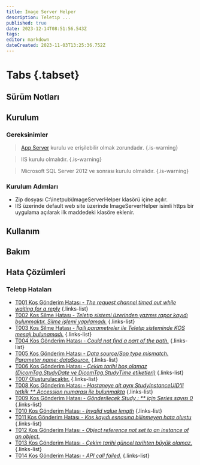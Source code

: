 ```yaml
---
title: Image Server Helper
description: Teletıp ...
published: true
date: 2023-12-14T08:51:56.543Z
tags: 
editor: markdown
dateCreated: 2023-11-03T13:25:36.752Z
---
```


# Tabs {.tabset}
## Sürüm Notları

## Kurulum

### Gereksinimler
> [App Server](/Uygulamalar/AppServer) kurulu ve erişilebilir olmak zorundadır.
{.is-warning}

> IIS kurulu olmalıdır.
{.is-warning}

> Microsoft SQL Server 2012 ve sonrası kurulu olmalıdır.
{.is-warning}

### Kurulum Adımları

- Zip dosyası C:\inetpub\ImageServerHelper klasörü içine açılır.
- IIS üzerinde default web site üzerinde ImageServerHelper isimli https bir uygulama açılarak ilk maddedeki klasöre eklenir.

## Kullanım
## Bakım
## Hata Çözümleri

### Teletıp Hataları

- [T001 Kos Gönderim Hatası - *The request channel timed out while waiting for a reply*](/Hatalar/T001)
{.links-list}
- [T002 Kos Silme Hatası - *Teletıp sistemi üzerinden yazmış rapor kayıdı bulunmaktır. Silme işlemi yapılamadı.*](/Hatalar/T002)
{.links-list}
- [T003 Kos Silme Hatası - *İlgili parametreler ile Teletıp sisteminde KOS mesajı bulunamadı.*](/Hatalar/T003)
{.links-list}
- [T004 Kos Gönderim Hatası - *Could not find a part of the path.*](/Hatalar/T004)
{.links-list}
- [T005 Kos Gönderim Hatası - *Data source/Sop type mismatch. Parameter name: dataSource.*](/Hatalar/T005)
{.links-list}
- [T006 Kos Gönderim Hatası - *Çekim tarihi boş olamaz (DicomTag.StudyDate ve DicomTag.StudyTime etiketleri)*](/Hatalar/T006)
{.links-list}
- [T007 Oluşturulacaktır.](/Hatalar/T007)
{.links-list}
- [T008 Kos Gönderim Hatası - *Hastaneye ait aynı StudyInstanceUID'li tetkik ** Accession numarası ile bulunmakta*](/Hatalar/T008)
{.links-list}
- [T009 Kos Gönderim Hatası - *Gönderilecek Study : ** için Series sayısı 0*](/Hatalar/T009)
{.links-list}
- [T010 Kos Gönderim Hatası - *Invalid value length*](/Hatalar/T010)
{.links-list}
- [T011 Kos Gönderim Hatası - *Kos kayıdı esnasına bilinmeyen hata oluştu*](/Hatalar/T011)
{.links-list}
- [T012 Kos Gönderim Hatası - *Object reference not set to an instance of an object.*](/Hatalar/T012)
- [T013 Kos Gönderim Hatası - *Çekim tarihi güncel tarihten büyük olamaz.*](/Hatalar/T013)
{.links-list}
- [T014 Kos Gönderim Hatası - *API call failed.*](/Hatalar/T014)
{.links-list}
